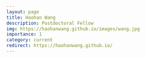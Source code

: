 ```yaml
---
layout: page
title: Haohan Wang
description: Postdoctoral Fellow
img: https://haohanwang.github.io/images/wang.jpg
importance: 1
category: current
redirect: https://haohanwang.github.io/
---
```

